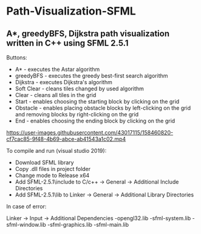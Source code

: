 # Path-Visualization-SFML

## A*, greedyBFS, Dijkstra path visualization written in C++ using SFML 2.5.1

Buttons:
- A* - executes the Astar algorithm
- greedyBFS - executes the greedy best-first search algorithm
- Dijkstra - executes Dijkstra's algorithm
- Soft Clear - cleans tiles changed by used algorithm
- Clear - cleans all tiles in the grid
- Start - enables choosing the starting block by clicking on the grid
- Obstacle - enables placing obstacle blocks by left-clicking on the grid and removing blocks by right-clicking on the grid
- End - enables choosing the ending block by clicking on the grid

https://user-images.githubusercontent.com/43017115/158460820-cf7cac85-9f48-4b69-abce-ab41543a1c02.mp4

To compile and run (visual studio 2019):
- Download SFML library
- Copy .dll files in project folder
- Change mode to Release x64
- Add SFML-2.5.1\include to C/c++ -> General -> Additional Include Directories
- Add SFML-2.5.1\lib to Linker -> General -> Additional Library Directories


In case of error: 

Linker -> Input -> Additional Dependencies
-opengl32.lib
-sfml-system.lib
-sfml-window.lib
-sfml-graphics.lib
-sfml-main.lib
